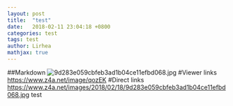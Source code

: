 ```yaml
---
layout: post
title:  "test"
date:   2018-02-11 23:04:18 +0800
categories: test
tags: test
author: Lirhea
mathjax: true
---
```

##Markdown
![9d283e059cbfeb3ad1b04ce11efbd068.jpg](https://www.z4a.net/images/2018/02/18/9d283e059cbfeb3ad1b04ce11efbd068.jpg)
#Viewer links
https://www.z4a.net/image/qozEK
#Direct links
https://www.z4a.net/images/2018/02/18/9d283e059cbfeb3ad1b04ce11efbd068.jpg
test